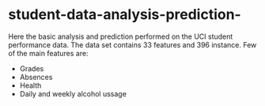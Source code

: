 # student-data-analysis-prediction-

Here the basic analysis and prediction performed on the UCI student performance data. The data set contains 33 features and 396 instance.
Few of the main features are:
* Grades
* Absences
* Health
* Daily and weekly alcohol ussage
